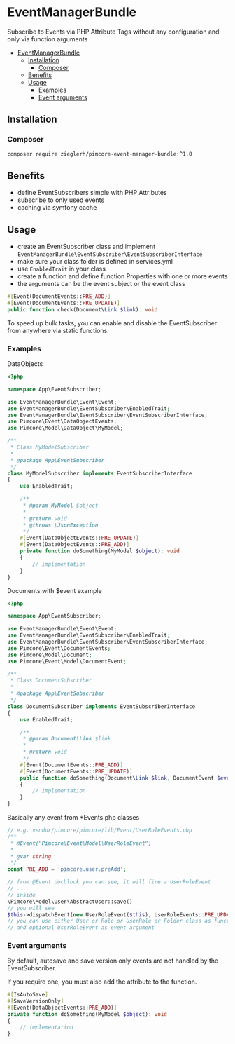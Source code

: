 # EventManagerBundle

Subscribe to Events via PHP Attribute Tags without any configuration and only via function arguments 

<!-- TOC -->
* [EventManagerBundle](#eventmanagerbundle)
  * [Installation](#installation)
    * [Composer](#composer)
  * [Benefits](#benefits)
  * [Usage](#usage)
    * [Examples](#examples)
    * [Event arguments](#event-arguments)
<!-- TOC -->

## Installation

### Composer
```bash
composer require zieglerh/pimcore-event-manager-bundle:^1.0
```

## Benefits

- define EventSubscribers simple with PHP Attributes
- subscribe to only used events
- caching via symfony cache 

## Usage

- create an EventSubscriber class and implement `EventManagerBundle\EventSubscriber\EventSubscriberInterface`
- make sure your class folder is defined in services.yml
- use `EnabledTrait` in your class
- create a function and define function Properties with one or more events
- the arguments can be the event subject or the event class

```php
#[Event(DocumentEvents::PRE_ADD)]
#[Event(DocumentEvents::PRE_UPDATE)]
public function check(Document\Link $link): void
```

To speed up bulk tasks, you can enable and disable the EventSubscriber from anywhere via static functions.

### Examples

DataObjects

```php
<?php

namespace App\EventSubscriber;

use EventManagerBundle\Event\Event;
use EventManagerBundle\EventSubscriber\EnabledTrait;
use EventManagerBundle\EventSubscriber\EventSubscriberInterface;
use Pimcore\Event\DataObjectEvents;
use Pimcore\Model\DataObject\MyModel;

/**
 * Class MyModelSubscriber
 *
 * @package App\EventSubscriber
 */
class MyModelSubscriber implements EventSubscriberInterface
{
    use EnabledTrait;

    /**
     * @param MyModel $object
     *
     * @return void
     * @throws \JsonException
     */
    #[Event(DataObjectEvents::PRE_UPDATE)]
    #[Event(DataObjectEvents::PRE_ADD)]
    private function doSomething(MyModel $object): void
    {
        // implementation
    }
}

```

Documents with $event example

```php
<?php

namespace App\EventSubscriber;

use EventManagerBundle\Event\Event;
use EventManagerBundle\EventSubscriber\EnabledTrait;
use EventManagerBundle\EventSubscriber\EventSubscriberInterface;
use Pimcore\Event\DocumentEvents;
use Pimcore\Model\Document;
use Pimcore\Event\Model\DocumentEvent;

/**
 * Class DocumentSubscriber
 *
 * @package App\EventSubscriber
 */
class DocumentSubscriber implements EventSubscriberInterface
{
    use EnabledTrait;

    /**
     * @param Document\Link $link
     *
     * @return void
     */
    #[Event(DocumentEvents::PRE_ADD)]
    #[Event(DocumentEvents::PRE_UPDATE)]
    public function doSomething(Document\Link $link, DocumentEvent $event): void
    {
        // implementation
    }
}
```

Basically any event from *Events.php classes

```php
// e.g. vendor/pimcore/pimcore/lib/Event/UserRoleEvents.php
/**
 * @Event("Pimcore\Event\Model\UserRoleEvent")
 *
 * @var string
 */
const PRE_ADD = 'pimcore.user.preAdd';

// from @Event docblock you can see, it will fire a UserRoleEvent
// ...
// inside
\Pimcore\Model\User\AbstractUser::save()
// you will see
$this->dispatchEvent(new UserRoleEvent($this), UserRoleEvents::PRE_UPDATE);
// you can use either User or Role or UserRole or Folder class as function argument
// and optional UserRoleEvent as event argument
```

### Event arguments

By default, autosave and save version only events are not handled by the EventSubscriber.

If you require one, you must also add the attribute to the function.

```php
#[IsAutoSave]
#[SaveVersionOnly]
#[Event(DataObjectEvents::PRE_ADD)]
private function doSomething(MyModel $object): void
{
    // implementation
}
```
